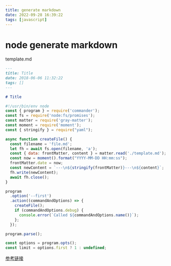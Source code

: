 ```yaml
---
title: generate markdown 
date: 2022-09-28 16:39:22
tags: [javascript]
---
```


# node generate markdown

template.md
```md
---
title: Title
date: 2018-06-06 11:32:22
tags: []
---

# Title
```

```js
#!/usr/bin/env node
const { program } = require('commander');
const fs = require('node:fs/promises');
const matter = require('gray-matter');
const moment = require('moment');
const { stringify } = require("yaml");

async function createFile() {
  const filename = 'file.md';
  let fh = await fs.open(filename, 'a');
  const { data: frontMatter, content } = matter.read('./template.md');
  const now = moment().format("YYYY-MM-DD HH:mm:ss");
  frontMatter.date = now;
  const newContent = `---\n${stringify(frontMatter)}---\n${content}`;
  fh.write(newContent);
  await fh.close();
}

program
  .option('--first')
  .action((commandAndOptions) => {
    createFile();
    if (commandAndOptions.debug) {
      console.error(`Called ${commandAndOptions.name()}`);
    };
  });

program.parse();

const options = program.opts();
const limit = options.first ? 1 : undefined;
```

[参考链接](https://www.anycodings.com/questions/nodejs-how-to-readwrite-a-markdown-file-changing-its-front-matter-metadata)
